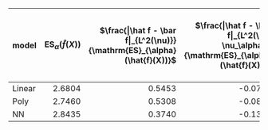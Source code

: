 | model   |   $\mathrm{ES}_{\alpha}(\hat{f}(X))$ |   $\frac{\|\hat f - \bar f\|_{L^2(\nu)}}{\mathrm{ES}_{\alpha}(\hat{f}(X))}$ |   $\frac{\|\hat f - \bar f\|_{L^2(\hat \nu_\alpha)}}{\mathrm{ES}_{\alpha}(\hat{f}(X))}$ |   $\frac{\|\hat f - \bar f\|_{L^2(\nu)}}{\|\bar f\|_{L^2(\nu)}}$ |   $\frac{\|\hat f - \bar f\|_{L^2(\hat \nu_\alpha)}}{\|\bar f\|_{L^2(\hat \nu_\alpha)}}$ |
|:--------|-------------------------------------:|----------------------------------------------------------------------------:|----------------------------------------------------------------------------------------:|-----------------------------------------------------------------:|-----------------------------------------------------------------------------------------:|
| Linear  |                               2.6804 |                                                                      0.5453 |                                                                                 -0.0711 |                                                           0.4968 |                                                                                  -0.0648 |
| Poly    |                               2.7460 |                                                                      0.5308 |                                                                                 -0.0805 |                                                           0.4954 |                                                                                  -0.0751 |
| NN      |                               2.8435 |                                                                      0.3740 |                                                                                 -0.1358 |                                                           0.3615 |                                                                                  -0.1312 |